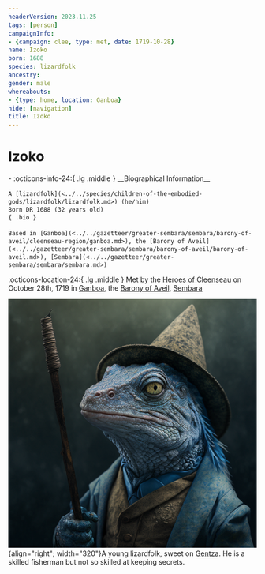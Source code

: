 ```yaml
---
headerVersion: 2023.11.25
tags: [person]
campaignInfo:
- {campaign: clee, type: met, date: 1719-10-28}
name: Izoko
born: 1688
species: lizardfolk
ancestry:
gender: male
whereabouts:
- {type: home, location: Ganboa}
hide: [navigation]
title: Izoko
---
```

# Izoko
<div class="grid cards ext-narrow-margin ext-one-column" markdown>
- :octicons-info-24:{ .lg .middle } __Biographical Information__

    A [lizardfolk](<../../species/children-of-the-embodied-gods/lizardfolk/lizardfolk.md>) (he/him)  
    Born DR 1688 (32 years old)  
    { .bio }

    Based in [Ganboa](<../../gazetteer/greater-sembara/sembara/barony-of-aveil/cleenseau-region/ganboa.md>), the [Barony of Aveil](<../../gazetteer/greater-sembara/sembara/barony-of-aveil/barony-of-aveil.md>), [Sembara](<../../gazetteer/greater-sembara/sembara/sembara.md>)
</div>



:octicons-location-24:{ .lg .middle } Met by the [Heroes of Cleenseau](<../pcs/cleenseau/heroes-of-cleenseau.md>) on October 28th, 1719 in [Ganboa](<../../gazetteer/greater-sembara/sembara/barony-of-aveil/cleenseau-region/ganboa.md>), the [Barony of Aveil](<../../gazetteer/greater-sembara/sembara/barony-of-aveil/barony-of-aveil.md>), [Sembara](<../../gazetteer/greater-sembara/sembara/sembara.md>)  


![Lizardfolk Izoko](../../assets/lizardfolk-izoko.png){align="right"; width="320"}A young lizardfolk, sweet on [Gentza](<./gentza.md>). He is a skilled fisherman but not so skilled at keeping secrets. 
